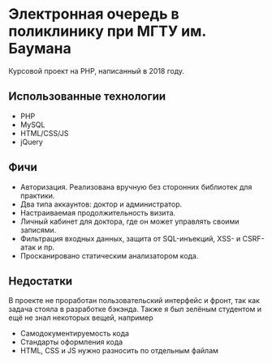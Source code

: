 # Электронная очередь в поликлинику при МГТУ им. Баумана

Курсовой проект на PHP, написанный в 2018 году. 

## Использованные технологии
* PHP
* MySQL
* HTML/CSS/JS
* jQuery

## Фичи
* Авторизация. Реализована вручную без сторонних библиотек для практики.
* Два типа аккаунтов: доктор и администратор.
* Настраиваемая продолжительность визита.
* Личный кабинет для доктора, где он может управлять своими записями.
* Фильтрация входных данных, защита от SQL-инъекций, XSS- и CSRF-атак и пр.
* Просканировано статическим анализатором кода.

## Недостатки

В проекте не проработан пользовательский интерфейс и фронт, так как задача стояла в разработке бэкэнда. Также я был зелёным студентом и ещё не знал некоторых вещей, например
* Самодокументируемость кода
* Стандарты оформления кода
* HTML, CSS и JS нужно разносить по отдельным файлам
